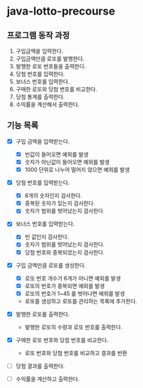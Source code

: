 # java-lotto-precourse

## 프로그램 동작 과정

1. 구입금액을 입력한다.
2. 구입금액만큼 로또를 발행한다.
3. 발행한 로또 번호들을 출력한다.
4. 당첨 번호를 입력한다.
5. 보너스 번호를 입력한다.
6. 구매한 로또와 당첨 번호를 비교한다.
7. 당첨 통계를 출력한다.
8. 수익률을 계산해서 출력한다.

## 기능 목록
- [x] 구입 금액을 입력받는다.
  - [x] 빈값이 들어오면 예외를 발생
  - [x] 숫자가 아닌값이 들어오면 예외를 발생
  - [x] 1000 단위로 나누어 떨어지 않으면 예외를 발생

- [x] 당첨 번호를 입력받는다.
  - [x] 6개의 숫자인지 검사한다.
  - [x] 중복된 숫자가 있는지 검사한다.
  - [x] 숫자가 범위를 벗어났는지 검사한다.

- [x] 보너스 번호를 입력받는다.
  - [x] 빈 값인지 검사한다.
  - [x] 숫자가 범위를 벗어났는지 검사한다.
  - [x] 당첨 번호와 중복되었는지 검사한다.

- [x] 구입 금액만큼 로또를 생성한다.
  - [x] 로또 번호 개수가 6개가 아니면 예외를 발생 
  - [x] 로또의 번호가 중복되면 예외를 발생
  - [x] 로또의 번호가 1~45 를 벗어나면 예외를 발생
  - 로또를 생성하고 로또를 관리하는 목록에 추가한다.
  
- [x] 발행한 로또를 출력한다.
  - 발행한 로또의 수량과 로또 번호를 출력한다.

- [x] 구매한 로또 번호와 당첨 번호를 비교한다.
  - 로또 번호와 당첨 번호를 비교하고 결과를 반환

- [ ] 당첨 결과를 출력한다.

- [ ] 수익률을 계산하고 출력한다.
